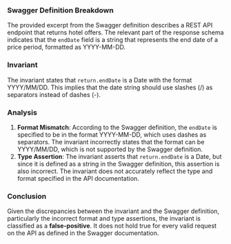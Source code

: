 ### Swagger Definition Breakdown
The provided excerpt from the Swagger definition describes a REST API endpoint that returns hotel offers. The relevant part of the response schema indicates that the `endDate` field is a string that represents the end date of a price period, formatted as YYYY-MM-DD.

### Invariant
The invariant states that `return.endDate` is a Date with the format YYYY/MM/DD. This implies that the date string should use slashes (/) as separators instead of dashes (-).

### Analysis
1. **Format Mismatch**: According to the Swagger definition, the `endDate` is specified to be in the format YYYY-MM-DD, which uses dashes as separators. The invariant incorrectly states that the format can be YYYY/MM/DD, which is not supported by the Swagger definition.
2. **Type Assertion**: The invariant asserts that `return.endDate` is a Date, but since it is defined as a string in the Swagger definition, this assertion is also incorrect. The invariant does not accurately reflect the type and format specified in the API documentation.

### Conclusion
Given the discrepancies between the invariant and the Swagger definition, particularly the incorrect format and type assertions, the invariant is classified as a **false-positive**. It does not hold true for every valid request on the API as defined in the Swagger documentation.
